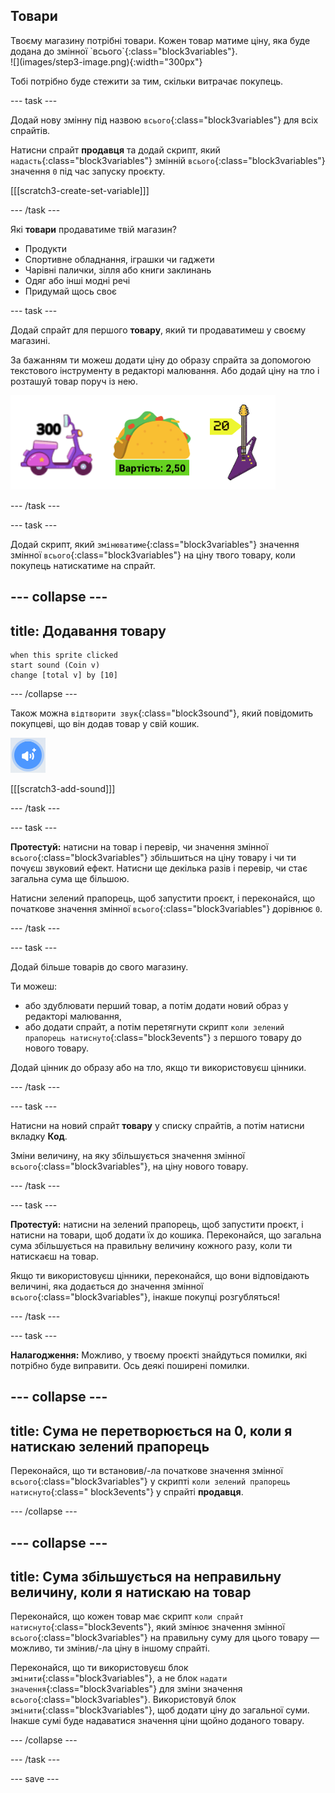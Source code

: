 ## Товари

<div style="display: flex; flex-wrap: wrap">
<div style="flex-basis: 200px; flex-grow: 1; margin-right: 15px;">
Твоєму магазину потрібні товари. Кожен товар матиме ціну, яка буде додана до змінної `всього`{:class="block3variables"}.
</div>
<div>
![](images/step3-image.png){:width="300px"}
</div>
</div>

Тобі потрібно буде стежити за тим, скільки витрачає покупець.

--- task ---

Додай нову змінну під назвою `всього`{:class="block3variables"} для всіх спрайтів.

Натисни спрайт **продавця** та додай скрипт, який `надасть`{:class="block3variables"} змінній `всього`{:class="block3variables"} значення `0` під час запуску проєкту.

[[[scratch3-create-set-variable]]]

--- /task ---

Які **товари** продаватиме твій магазин?
+ Продукти
+ Спортивне обладнання, іграшки чи гаджети
+ Чарівні палички, зілля або книги заклинань
+ Одяг або інші модні речі
+ Придумай щось своє

--- task ---

Додай спрайт для першого **товару**, який ти продаватимеш у своєму магазині.

За бажанням ти можеш додати ціну до образу спрайта за допомогою текстового інструменту в редакторі малювання. Або додай ціну на тло і розташуй товар поруч із нею.

![Приклади товарів, поруч із якими вказано ціни.](images/item-amounts.png)

--- /task ---

--- task ---

Додай скрипт, який `змінюватиме`{:class="block3variables"} значення змінної `всього`{:class="block3variables"} на ціну твого товару, коли покупець натискатиме на спрайт.

--- collapse ---
---
title: Додавання товару
---

```blocks3
when this sprite clicked
start sound (Coin v)
change [total v] by [10]
```

--- /collapse ---

Також можна `відтворити звук`{:class="block3sound"}, який повідомить покупцеві, що він додав товар у свій кошик.

![Іконка «додати звук»](images/add-sound.png)

[[[scratch3-add-sound]]]

--- /task ---

--- task ---

**Протестуй:** натисни на товар і перевір, чи значення змінної `всього`{:class="block3variables"} збільшиться на ціну товару і чи ти почуєш звуковий ефект. Натисни ще декілька разів і перевір, чи стає загальна сума ще більшою.

Натисни зелений прапорець, щоб запустити проєкт, і переконайся, що початкове значення змінної `всього`{:class="block3variables"} дорівнює `0`.

--- /task ---

--- task ---

Додай більше товарів до свого магазину.

Ти можеш:
+ або здублювати перший товар, а потім додати новий образ у редакторі малювання,
+ або додати спрайт, а потім перетягнути скрипт `коли зелений прапорець натиснуто`{:class="block3events"} з першого товару до нового товару.

Додай цінник до образу або на тло, якщо ти використовуєш цінники.

--- /task ---

--- task ---

Натисни на новий спрайт **товару** у списку спрайтів, а потім натисни вкладку **Код**.

Зміни величину, на яку збільшується значення змінної `всього`{:class="block3variables"}, на ціну нового товару.

--- /task ---

--- task ---

**Протестуй:** натисни на зелений прапорець, щоб запустити проєкт, і натисни на товари, щоб додати їх до кошика. Переконайся, що загальна сума збільшується на правильну величину кожного разу, коли ти натискаєш на товар.

Якщо ти використовуєш цінники, переконайся, що вони відповідають величині, яка додається до значення змінної `всього`{:class="block3variables"}, інакше покупці розгубляться!

--- /task ---

--- task ---

**Налагодження:** Можливо, у твоєму проєкті знайдуться помилки, які потрібно буде виправити. Ось деякі поширені помилки.

--- collapse ---
---
title: Сума не перетворюється на 0, коли я натискаю зелений прапорець
---

Переконайся, що ти встановив/-ла початкове значення змінної `всього`{:class="block3variables"} у скрипті `коли зелений прапорець натиснуто`{:class=" block3events"} у спрайті **продавця**.

--- /collapse ---

--- collapse ---
---
title: Сума збільшується на неправильну величину, коли я натискаю на товар
---

Переконайся, що кожен товар має скрипт `коли спрайт натиснуто`{:class="block3events"}, який змінює значення змінної `всього`{:class="block3variables"} на правильну суму для цього товару — можливо, ти змінив/-ла ціну в іншому спрайті.

Переконайся, що ти використовуєш блок `змінити`{:class="block3variables"}, а не блок `надати значення`{:class="block3variables"} для зміни значення `всього`{:class="block3variables"}. Використовуй блок `змінити`{:class="block3variables"}, щоб додати ціну до загальної суми. Інакше сумі буде надаватися значення ціни щойно доданого товару.

--- /collapse ---

--- /task ---

--- save ---

